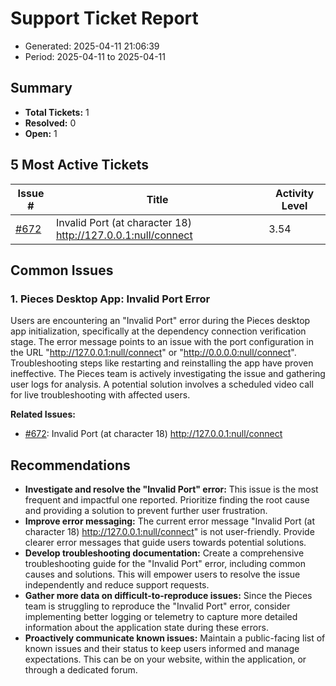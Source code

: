 # Support Ticket Report
- Generated: 2025-04-11 21:06:39
- Period: 2025-04-11 to 2025-04-11

## Summary
- **Total Tickets:** 1
- **Resolved:** 0
- **Open:** 1

## 5 Most Active Tickets
| Issue # | Title | Activity Level |
|---------|-------|----------------|
| [#672](https://github.com/pieces-app/support/issues/672) | Invalid Port (at character 18) http://127.0.0.1:null/connect | 3.54 |

## Common Issues
### 1. Pieces Desktop App: Invalid Port Error
Users are encountering an "Invalid Port" error during the Pieces desktop app initialization, specifically at the dependency connection verification stage. The error message points to an issue with the port configuration in the URL "http://127.0.0.1:null/connect" or "http://0.0.0.0:null/connect".  Troubleshooting steps like restarting and reinstalling the app have proven ineffective. The Pieces team is actively investigating the issue and gathering user logs for analysis. A potential solution involves a scheduled video call for live troubleshooting with affected users.

**Related Issues:**
- [#672](https://github.com/pieces-app/support/issues/672): Invalid Port (at character 18) http://127.0.0.1:null/connect


## Recommendations
- **Investigate and resolve the "Invalid Port" error:** This issue is the most frequent and impactful one reported. Prioritize finding the root cause and providing a solution to prevent further user frustration.
- **Improve error messaging:** The current error message "Invalid Port (at character 18) http://127.0.0.1:null/connect" is not user-friendly. Provide clearer error messages that guide users towards potential solutions.
- **Develop troubleshooting documentation:** Create a comprehensive troubleshooting guide for the "Invalid Port" error, including common causes and solutions. This will empower users to resolve the issue independently and reduce support requests.
- **Gather more data on difficult-to-reproduce issues:**  Since the Pieces team is struggling to reproduce the "Invalid Port" error, consider implementing better logging or telemetry to capture more detailed information about the application state during these errors.
- **Proactively communicate known issues:**  Maintain a public-facing list of known issues and their status to keep users informed and manage expectations. This can be on your website, within the application, or through a dedicated forum.
